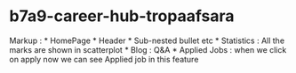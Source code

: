 # b7a9-career-hub-tropaafsara
 Markup : * HomePage
              * Header
                  * Sub-nested bullet etc
          * Statistics : All the marks are shown in scatterplot
          * Blog : Q&A 
          * Applied Jobs : when we click on apply now we can see Applied job in this feature


